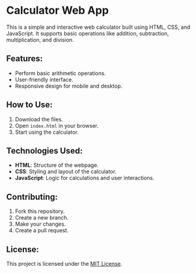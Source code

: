 # Calculator Web App

This is a simple and interactive web calculator built using HTML, CSS, and JavaScript. It supports basic operations like addition, subtraction, multiplication, and division.

## Features:
- Perform basic arithmetic operations.
- User-friendly interface.
- Responsive design for mobile and desktop.

## How to Use:
1. Download the files.
2. Open `index.html` in your browser.
3. Start using the calculator.

## Technologies Used:
- **HTML**: Structure of the webpage.
- **CSS**: Styling and layout of the calculator.
- **JavaScript**: Logic for calculations and user interactions.

## Contributing:
1. Fork this repository.
2. Create a new branch.
3. Make your changes.
4. Create a pull request.

## License:
This project is licensed under the [MIT License](https://opensource.org/licenses/MIT).
